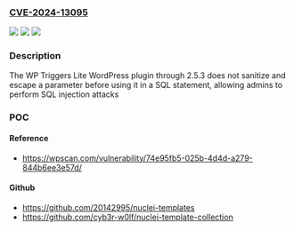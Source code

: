 ### [CVE-2024-13095](https://cve.mitre.org/cgi-bin/cvename.cgi?name=CVE-2024-13095)
![](https://img.shields.io/static/v1?label=Product&message=WP%20Triggers%20Lite&color=blue)
![](https://img.shields.io/static/v1?label=Version&message=n%2Fa&color=blue)
![](https://img.shields.io/static/v1?label=Vulnerability&message=CWE-79%20Cross-Site%20Scripting%20(XSS)&color=brighgreen)

### Description

The WP Triggers Lite WordPress plugin through 2.5.3 does not sanitize and escape a parameter before using it in a SQL statement, allowing admins to perform SQL injection attacks

### POC

#### Reference
- https://wpscan.com/vulnerability/74e95fb5-025b-4d4d-a279-844b6ee3e57d/

#### Github
- https://github.com/20142995/nuclei-templates
- https://github.com/cyb3r-w0lf/nuclei-template-collection


